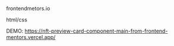 frontendmetors.io

html/css

DEMO: https://nft-preview-card-component-main-from-frontend-mentors.vercel.app/